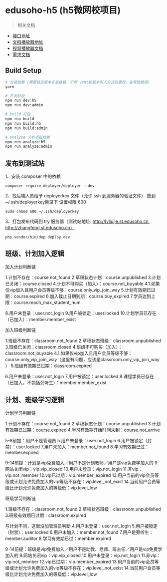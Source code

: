 # edusoho-h5 (h5微网校项目)

> 相关文档

- [接口地址](http://kb.codeages.net/edusoho/api/api-h5.html)
- [文档播放器地址](http://coding.codeages.net/qiqiuyun/api-doc/blob/master/v2/resource-play.md)
- [视频播放器文档](/doc/player.md)
- [需求文档](https://pro.modao.cc/app/43be7ceee9ba1239e1366453d273907de9ac2043#screen=sFAABE922B31526366021396)

## Build Setup

``` bash
# 安装依赖 (需要锁定版本安装依赖，不然 vant新版本引入方式有更改，会导致报错)
yarn

# 开发阶段
npm run dev:h5
npm run dev:admin

# build 打包
npm run build
npm run build:h5
npm run build:admin

# analyze 分析项目依赖
npm run analyze:h5
npm run analyze:admin

```

## 发布到测试站

1、安装 composer 中的依赖

```
composer require deployer/deployer --dev
```


2、找后端人员给予 deployerkey 文件（允许 ssh 到服务器的验证文件）
  放到~/.ssh/deployerkey目录下
  设置权限 600

```
sudo chmod 600 ~/.ssh/deployerkey
```

3、打包发布代码到 try 服务器（测试站地址: http://lvliujie.st.edusoho.cn, http://zhangfeng.st.edusoho.cn）

```
php vendor/bin/dep deploy dev
```

## 班级、计划加入逻辑

加入计划判断链

1.计划不存在：course.not_found
2.草稿状态计划：course.unpublished
3.计划已关闭：course.closed
4.计划不可购买（加入）：course.not_buyable
4.1.如果仅vip加入且用户会员等级不够：course.only_vip_join_way
5.计划有效期已过期：course.expired
6.加入截止日期到期：course.buy_expired
7.学员达到上限：course.reach_max_student_num


8.用户未登录：user.not_login
9.用户被锁定：user.locked
10.计划学员已存在（已加入）：member.member_exist


加入班级判断链

1.班级不存在：classroom.not_found
2.草稿状态班级：classroom.unpublished
3.班级已关闭：classroom.closed
4.班级不可购买（加入）：classroom.not_buyable
4.1.如果仅vip加入且用户会员等级不够：course.only_vip_join_way（这里有问题，应该是classroom.only_vip_join_way
）
5.班级有效期已过期：classroom.expired


6.用户未登录：user.not_login
7.用户被锁定：user.locked
8.课程学员已存在（已加入，不包括旁听生）：member.member_exist

## 计划、班级学习逻辑

计划学习判断链

1.计划不存在：course.not_found
2.草稿状态计划：course.unpublished
3.计划有效期已过期：course.expired
4.学习有效期开始时间未到：course.not_arrive

5-8前提：用户不是管理员
5.用户未登录：user.not_login
6.用户被锁定（封禁）：user.locked
7.用户未加入：member.not_found
8.学习有效期已过：member.expired

9-14前提：计划是vip免费加入／用户不是计划教师／用户是vip免费学加入的
9.网站关闭vip：vip.vip_closed
10.用户未登录：vip.not_login
11.非vip：vip.not_member
12.vip已过期：vip.member_expired
13.用户当前的vip会员等级或计划允许免费加入的vip等级不存在：vip.level_not_exist
14.当前用户会员等级比计划允许免费加入的等级低：vip.level_low


班级学习判断链

1.班级不存在：classroom.not_found
2.草稿状态班级：classroom.unpublished
3.班级有效期已过期：classroom.expired

与计划不同，这里没加管理员判断
4.用户未登录：user.not_login
5.用户被锁定（封禁）：user.locked
6.用户未加入：member.not_found
7.用户是旁听生：member.auditor
8.学习有效期已过：member.expired

9-14前提：班级是vip免费加入／用户不是助教、老师、班主任／用户是vip免费学加入的
9.网站关闭vip：vip.vip_closed
10.用户未登录：vip.not_login
11.非vip：vip.not_member
12.vip已过期：vip.member_expired
13.用户当前的vip会员等级或计划允许免费加入的vip等级不存在：vip.level_not_exist
14.当前用户会员等级比计划允许免费加入的等级低：vip.level_low


